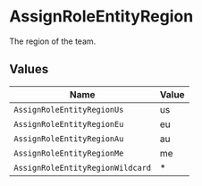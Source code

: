 # AssignRoleEntityRegion

The region of the team.


## Values

| Name                             | Value                            |
| -------------------------------- | -------------------------------- |
| `AssignRoleEntityRegionUs`       | us                               |
| `AssignRoleEntityRegionEu`       | eu                               |
| `AssignRoleEntityRegionAu`       | au                               |
| `AssignRoleEntityRegionMe`       | me                               |
| `AssignRoleEntityRegionWildcard` | *                                |